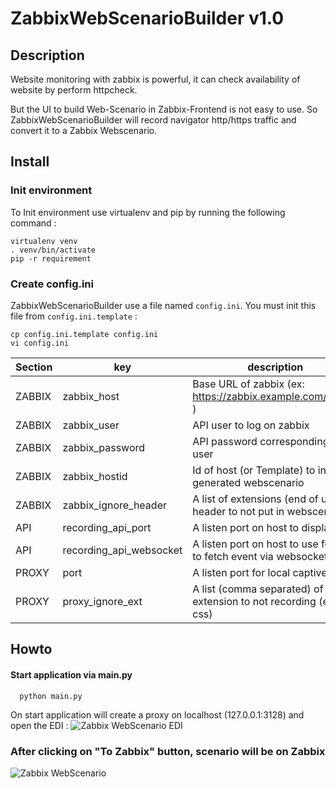 # ZabbixWebScenarioBuilder v1.0

## Description

Website monitoring with zabbix is powerful, it can check availability of website by perform httpcheck.

But the UI to build Web-Scenario in Zabbix-Frontend is not easy to use. So ZabbixWebScenarioBuilder will record navigator http/https traffic and convert it to a Zabbix Webscenario.

## Install

### Init environment
To Init environment use virtualenv and pip by running the following command :
```
virtualenv venv
. venv/bin/activate
pip -r requirement
```

### Create config.ini

ZabbixWebScenarioBuilder use a file named `config.ini`. You must init this file from `config.ini.template` :
```
cp config.ini.template config.ini
vi config.ini
```
|Section|  key             | description                                                 |
|------|------------------|-------------------------------------------------------------|
|ZABBIX| zabbix_host      | Base URL of zabbix (ex: https://zabbix.example.com/zabbix ) |
|ZABBIX| zabbix_user      | API user to log on zabbix                                   |
|ZABBIX| zabbix_password  | API password corresponding to user                          |
|ZABBIX| zabbix_hostid    | Id of host (or Template) to inject generated webscenario    |
|ZABBIX| zabbix_ignore_header | A list of extensions (end of url) of header to not put in webscenario |
| API  | recording_api_port | A listen port on host to display UI                       |
| API  | recording_api_websocket | A listen port on host to use for UI to fetch event via websocket|
|PROXY | port             | A listen port for local captive proxy                       |
|PROXY | proxy_ignore_ext | A list (comma separated) of all extension to not recording (ex: css) |

## Howto

#### Start application via main.py

```
  python main.py
```

On start application will create a proxy on localhost (127.0.0.1:3128) and open the EDI :
![Zabbix WebScenario EDI](https://github.com/matgou/zabbix_webscenario_builder/raw/main/documentation/EDI1.png)


### After clicking on "To Zabbix" button, scenario will be on Zabbix

![Zabbix WebScenario](https://github.com/matgou/zabbix_webscenario_builder/raw/main/documentation/zabbix_webscenario.png)

